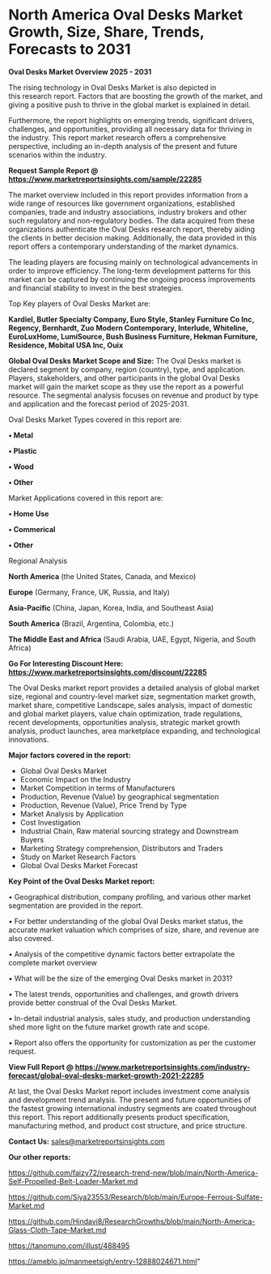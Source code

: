# North America Oval Desks Market Growth, Size, Share, Trends, Forecasts to 2031

<Strong> Oval Desks Market Overview 2025 - 2031</strong>

The rising technology in Oval Desks Market is also depicted in this research report. Factors that are boosting the growth of the market, and giving a positive push to thrive in the global market is explained in detail.

Furthermore, the report highlights on emerging trends, significant drivers, challenges, and opportunities, providing all necessary data for thriving in the industry. This report market research offers a comprehensive perspective, including an in-depth analysis of the present and future scenarios within the industry.

<strong>Request Sample Report @ <a href=https://www.marketreportsinsights.com/sample/22285>https://www.marketreportsinsights.com/sample/22285</a></strong>

The market overview included in this report provides information from a wide range of resources like government organizations, established companies, trade and industry associations, industry brokers and other such regulatory and non-regulatory bodies. The data acquired from these organizations authenticate the Oval Desks research report, thereby aiding the clients in better decision making. Additionally, the data provided in this report offers a contemporary understanding of the market dynamics.

The leading players are focusing mainly on technological advancements in order to improve efficiency. The long-term development patterns for this market can be captured by continuing the ongoing process improvements and financial stability to invest in the best strategies.

Top Key players of Oval Desks Market are:

<strong>Kardiel, Butler Specialty Company, Euro Style, Stanley Furniture Co Inc, Regency, Bernhardt, Zuo Modern Contemporary, Interlude, Whiteline, EuroLuxHome, LumiSource, Bush Business Furniture, Hekman Furniture, Residence, Mobital USA Inc, Ouix</strong>

<strong><b>Global Oval Desks Market Scope and Size:</b></strong>
The Oval Desks market is declared segment by company, region (country), type, and application. Players, stakeholders, and other participants in the global Oval Desks market will gain the market scope as they use the report as a powerful resource. The segmental analysis focuses on revenue and product by type and application and the forecast period of 2025-2031.

Oval Desks Market Types covered in this report are:

<strong>• Metal

• Plastic

• Wood

• Other</strong>

Market Applications covered in this report are:

<strong>• Home Use

• Commerical

• Other</strong> 

Regional Analysis

<strong>North America</strong> (the United States, Canada, and Mexico)

<strong>Europe</strong> (Germany, France, UK, Russia, and Italy)

<strong>Asia-Pacific</strong> (China, Japan, Korea, India, and Southeast Asia)

<strong>South America</strong> (Brazil, Argentina, Colombia, etc.)

<strong>The Middle East and Africa</strong> (Saudi Arabia, UAE, Egypt, Nigeria, and South Africa)

<strong>Go For Interesting Discount Here: <a href=https://www.marketreportsinsights.com/discount/22285>https://www.marketreportsinsights.com/discount/22285</a></strong>

The Oval Desks market report provides a detailed analysis of global market size, regional and country-level market size, segmentation market growth, market share, competitive Landscape, sales analysis, impact of domestic and global market players, value chain optimization, trade regulations, recent developments, opportunities analysis, strategic market growth analysis, product launches, area marketplace expanding, and technological innovations.

<strong><b>Major factors covered in the report:</b></strong>
<ul>
  <li>Global Oval Desks Market </li>
  <li>Economic Impact on the Industry</li>
  <li>Market Competition in terms of Manufacturers</li>
  <li>Production, Revenue (Value) by geographical segmentation</li>
  <li>Production, Revenue (Value), Price Trend by Type</li>
  <li>Market Analysis by Application</li>
  <li>Cost Investigation</li>
  <li>Industrial Chain, Raw material sourcing strategy and Downstream Buyers</li>
  <li>Marketing Strategy comprehension, Distributors and Traders</li>
  <li>Study on Market Research Factors</li>
  <li>Global Oval Desks Market Forecast</li>
</ul>

<strong><b>Key Point of the Oval Desks Market report:</b></strong>

• Geographical distribution, company profiling, and various other market segmentation are provided in the report.

• For better understanding of the global Oval Desks market status, the accurate market valuation which comprises of size, share, and revenue are also covered.

• Analysis of the competitive dynamic factors better extrapolate the complete market overview

• What will be the size of the emerging Oval Desks market in 2031?

• The latest trends, opportunities and challenges, and growth drivers provide better construal of the Oval Desks Market.

• In-detail industrial analysis, sales study, and production understanding shed more light on the future market growth rate and scope.

• Report also offers the opportunity for customization as per the customer request.

<strong><b>View Full Report @ <a href=https://www.marketreportsinsights.com/industry-forecast/global-oval-desks-market-growth-2021-22285>https://www.marketreportsinsights.com/industry-forecast/global-oval-desks-market-growth-2021-22285</a></b></strong>


At last, the Oval Desks Market report includes investment come analysis and development trend analysis. The present and future opportunities of the fastest growing international industry segments are coated throughout this report. This report additionally presents product specification, manufacturing method, and product cost structure, and price structure.

<strong>Contact Us:</strong>
sales@marketreportsinsights.com

<strong>Our other reports:</strong>

<a href=https://github.com/faizy72/research-trend-new/blob/main/North-America-Self-Propelled-Belt-Loader-Market.md>https://github.com/faizy72/research-trend-new/blob/main/North-America-Self-Propelled-Belt-Loader-Market.md</a>

<a href=https://github.com/Siya23553/Research/blob/main/Europe-Ferrous-Sulfate-Market.md>https://github.com/Siya23553/Research/blob/main/Europe-Ferrous-Sulfate-Market.md</a>

<a href=https://github.com/Hindavi8/ResearchGrowths/blob/main/North-America-Glass-Cloth-Tape-Market.md>https://github.com/Hindavi8/ResearchGrowths/blob/main/North-America-Glass-Cloth-Tape-Market.md</a>

<a href=https://tanomuno.com/illust/488495>https://tanomuno.com/illust/488495</a>

<a href=https://ameblo.jp/manmeetsigh/entry-12888024671.html>https://ameblo.jp/manmeetsigh/entry-12888024671.html</a>"
